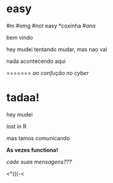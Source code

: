 # easy
#m
#omg
#not easy
*coxinha
#*ana*

bem vindo

 hey mudei
 tentando mudar, mas nao vai
 
 
 nada acontecendo
 aqui
 
=======
*ao confução no cyber*

tadaa!
=======
 hey mudei
 
lost in R

mas  tamos comunicando

**As vezes functiona!**

_cade suas mensagens???_

<°(((-<
